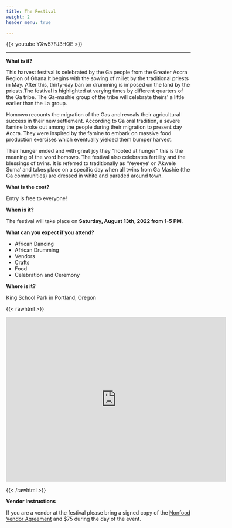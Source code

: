 ```yaml
---
title: The Festival
weight: 2
header_menu: true

---
```

{{< youtube YXw57FJ3HQE >}}

***

**What is it?**

This harvest festival is celebrated by the Ga people from the Greater Accra Region of Ghana.It begins with the sowing of millet by the traditional priests in May. After this, thirty-day ban on drumming is imposed on the land by the priests.The festival is highlighted at varying times by different quarters of the Ga tribe. The Ga-mashie group of the tribe will celebrate theirs' a little earlier than the La group.

Homowo recounts the migration of the Gas and reveals their agricultural success in their new settlement. According to Ga oral tradition, a severe famine broke out among the people during their migration to present day Accra. They were inspired by the famine to embark on massive food production exercises which eventually yielded them bumper harvest.

Their hunger ended and with great joy they "hooted at hunger" this is the meaning of the word homowo. The festival also celebrates fertility and the blessings of twins. It is referred to traditionally as ‘Yeyeeye’ or ‘Akwele Suma’ and takes place on a specific day when all twins from Ga Mashie (the Ga communities) are dressed in white and paraded around town.

**What is the cost?**

Entry is free to everyone!

**When is it?**

The festival will take place on **Saturday, August 13th, 2022 from 1-5 PM**. 

**What can you expect if you attend?**

* African Dancing
* African Drumming
* Vendors
* Crafts
* Food
* Celebration and Ceremony

**Where is it?**

King School Park in Portland, Oregon

{{< rawhtml >}}
<iframe src="https://www.google.com/maps/embed?pb=!1m14!1m8!1m3!1d11174.648741758769!2d-122.6595742!3d45.5571208!3m2!1i1024!2i768!4f13.1!3m3!1m2!1s0x0%3A0x88facdfc7c141e36!2sKing%20School%20Park!5e0!3m2!1sen!2sus!4v1660000573246!5m2!1sen!2sus" width="600" height="450" style="border:0;" allowfullscreen="" loading="lazy" referrerpolicy="no-referrer-when-downgrade"></iframe>

{{< /rawhtml >}}

**Vendor Instructions**

If you are a vendor at the festival please bring a signed copy of the [Nonfood Vendor Agreement](/images/htf_nonfood_vendor-agreement_2022.pdf) and $75 during the day of the event.
